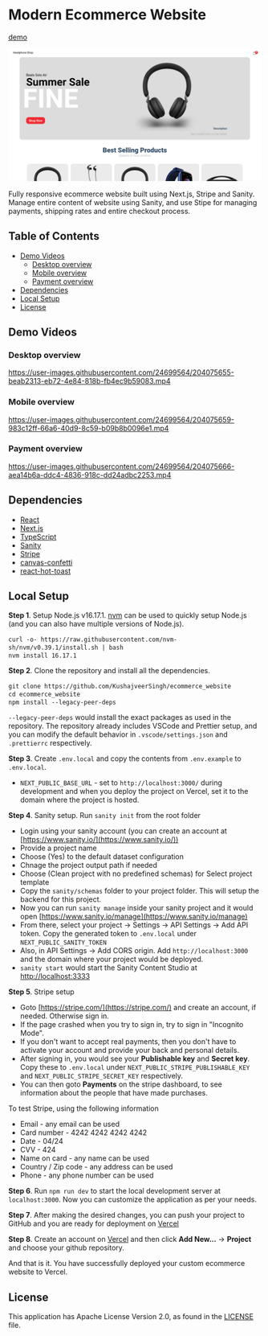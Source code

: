 # Modern Ecommerce Website
[demo](https://kushaj-ecommerce-website.vercel.app/)

![](assets/demo_image.png)

Fully responsive ecommerce website built using Next.js, Stripe and Sanity. Manage entire content of website using Sanity, and use Stipe for managing payments, shipping rates and entire checkout process.

## Table of Contents
- [Demo Videos](#demo-videos)
    - [Desktop overview](#desktop-overview)
    - [Mobile overview](#mobile-overview)
    - [Payment overview](#placing-an-order)
- [Dependencies](#dependencies)
- [Local Setup](#local-setup)
- [License](#license)

## Demo Videos

### Desktop overview

https://user-images.githubusercontent.com/24699564/204075655-beab2313-eb72-4e84-818b-fb4ec9b59083.mp4

### Mobile overview

https://user-images.githubusercontent.com/24699564/204075659-983c12ff-66a6-40d9-8c59-b09b8b0096e1.mp4

### Payment overview

https://user-images.githubusercontent.com/24699564/204075666-aea14b6a-ddc4-4836-918c-dd24adbc2253.mp4

## Dependencies
- [React](https://reactjs.org/)
- [Next.js](https://nextjs.org/)
- [TypeScript](https://www.typescriptlang.org/)
- [Sanity](https://www.sanity.io/)
- [Stripe](https://stripe.com/en-gb-us)
- [canvas-confetti](https://github.com/catdad/canvas-confetti#readme)
- [react-hot-toast](https://react-hot-toast.com/)

## Local Setup
**Step 1**. Setup Node.js v16.17.1. [nvm](https://github.com/nvm-sh/nvm) can be used to quickly setup Node.js (and you can also have multiple versions of Node.js).
```
curl -o- https://raw.githubusercontent.com/nvm-sh/nvm/v0.39.1/install.sh | bash
nvm install 16.17.1
```

**Step 2**. Clone the repository and install all the dependencies.
```
git clone https://github.com/KushajveerSingh/ecommerce_website
cd ecommerce_website
npm install --legacy-peer-deps
```

`--legacy-peer-deps` would install the exact packages as used in the repository. The repository already includes VSCode and Prettier setup, and you can modify the default behavior in `.vscode/settings.json` and `.prettierrc` respectively.

**Step 3**. Create `.env.local` and copy the contents from `.env.example` to `.env.local`.
- `NEXT_PUBLIC_BASE_URL` - set to `http://localhost:3000/` during development and when you deploy the project on Vercel, set it to the domain where the project is hosted.

**Step 4**. Sanity setup. Run `sanity init` from the root folder
- Login using your sanity account (you can create an account at [https://www.sanity.io/](https://www.sanity.io/))
- Provide a project name
- Choose (Yes) to the default dataset configuration
- Chnage the project output path if needed
- Choose (Clean project with no predefined schemas) for Select project template
- Copy the `sanity/schemas` folder to your project folder. This will setup the backend for this project.
- Now you can run `sanity manage` inside your sanity project and it would open [https://www.sanity.io/manage](https://www.sanity.io/manage)
- From there, select your project -> Settings -> API Settings -> Add API token. Copy the generated token to `.env.local` under `NEXT_PUBLIC_SANITY_TOKEN`
- Also, in API Settings -> Add CORS origin. Add `http://localhost:3000` and the domain where your project would be deployed.
- `sanity start` would start the Sanity Content Studio at [http://localhost:3333](http://localhost:3333)

**Step 5**. Stripe setup
- Goto [https://stripe.com/](https://stripe.com/) and create an account, if needed. Otherwise sign in.
- If the page crashed when you try to sign in, try to sign in "Incognito Mode".
- If you don't want to accept real payments, then you don't have to activate your account and provide your back and personal details.
- After signing in, you would see your **Publishable key** and **Secret key**. Copy these to `.env.local` under `NEXT_PUBLIC_STRIPE_PUBLISHABLE_KEY` and `NEXT_PUBLIC_STRIPE_SECRET_KEY` respectively.
- You can then goto **Payments** on the stripe dashboard, to see information about the people that have made purchases.

To test Stripe, using the following information
- Email - any email can be used
- Card number - 4242 4242 4242 4242
- Date - 04/24
- CVV - 424
- Name on card - any name can be used
- Country / Zip code - any address can be used
- Phone - any phone number can be used

**Step 6**. Run `npm run dev` to start the local development server at `localhost:3000`. Now you can customize the application as per your needs.

**Step 7**. After making the desired changes, you can push your project to GitHub and you are ready for deployment on [Vercel](https://vercel.com/)

**Step 8**. Create an account on [Vercel](https://vercel.com/) and then click **Add New...** -> **Project** and choose your github repository.

And that is it. You have successfully deployed your custom ecommerce website to Vercel.

## License
This application has Apache License Version 2.0, as found in the [LICENSE](./LICENSE) file.
